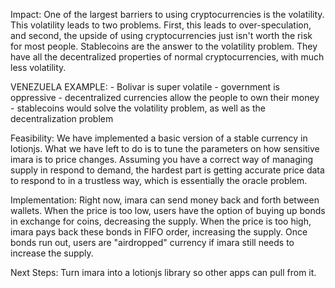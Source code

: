 Impact:
One of the largest barriers to using cryptocurrencies is the volatility. This volatility leads to two problems. First, this leads to over-speculation, and second, the upside of using cryptocurrencies just isn't worth the risk for most people. Stablecoins are the answer to the volatility problem. They have all the decentralized properties of normal cryptocurrencies, with much less volatility. 

VENEZUELA EXAMPLE:
    - Bolivar is super volatile
    - government is oppressive
    - decentralized currencies allow the people to own their money
    - stablecoins would solve the volatility problem, as well as the decentralization problem

Feasibility:
We have implemented a basic version of a stable currency in lotionjs. What we have left to do is to tune the parameters on how sensitive imara is to price changes. Assuming you have a correct way of managing supply in respond to demand, the hardest part is getting accurate price data to respond to in a trustless way, which is essentially the oracle problem.

Implementation:
Right now, imara can send money back and forth between wallets. When the price is too low, users have the option of buying up bonds in exchange for coins, decreasing the supply. When the price is too high, imara pays back these bonds in FIFO order, increasing the supply. Once bonds run out, users are "airdropped" currency if imara still needs to increase the supply.

Next Steps:
Turn imara into a lotionjs library so other apps can pull from it.
